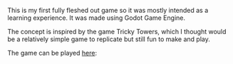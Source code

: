 This is my first fully fleshed out game so it was mostly intended as a learning experience. It was made using Godot Game Engine.

The concept is inspired by the game Tricky Towers, which I thought would be a relatively simple game to replicate but still fun to make and play.


The game can be played [here](https://alexhasswag112.itch.io/getris): 
